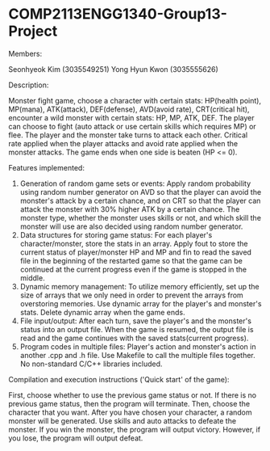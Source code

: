 # COMP2113ENGG1340-Group13-Project
Members: 

Seonhyeok Kim (3035549251) 
Yong Hyun Kwon (3035555626)


Description: 

Monster fight game, choose a character with certain stats: HP(health point), MP(mana), ATK(attack), DEF(defense), AVD(avoid rate), CRT(critical hit), encounter a wild monster with certain stats: HP, MP, ATK, DEF. The player can choose to fight (auto attack or use certain skills which requires MP) or flee. The player and the monster take turns to attack each other. Critical rate applied when the player attacks and avoid rate applied when the monster attacks. The game ends when one side is beaten (HP <= 0).


Features implemented: 
1. Generation of random game sets or events: Apply random probability using random number generator on AVD so that the player can avoid the monster's attack by a certain chance, and on CRT so that the player can attack the monster with 30% higher ATK by a certain chance. The monster type, whether the monster uses skills or not, and which skill the monster will use are also decided using random number generator.
2. Data structures for storing game status: For each player's character/monster, store the stats in an array. Apply fout to store the current status of player/monster HP and MP and fin to read the saved file in the beginning of the restarted game so that the game can be continued at the current progress even if the game is stopped in the middle. 
3. Dynamic memory management: To utilize memory efficiently, set up the size of arrays that we only need in order to prevent the arrays from overstoring memories. Use dynamic array for the player's and monster's stats. Delete dynamic array when the game ends.
4. File input/output: After each turn, save the player's and the monster's status into an output file. When the game is resumed, the output file is read and the game continues with the saved stats(current progress).
5. Program codes in multiple files: Player's action and monster's action in another .cpp and .h file. Use Makefile to call the multiple files together.
No non-standard C/C++ libraries included.


Compilation and execution instructions ('Quick start' of the game): 


First, choose whether to use the previous game status or not. If there is no previous game status, then the program will terminate. Then, choose the character that you want. After you have chosen your character, a random monster will be generated. Use skills and auto attacks to defeate the monster. If you win the monster, the program will output victory. However, if you lose, the program will output defeat.
